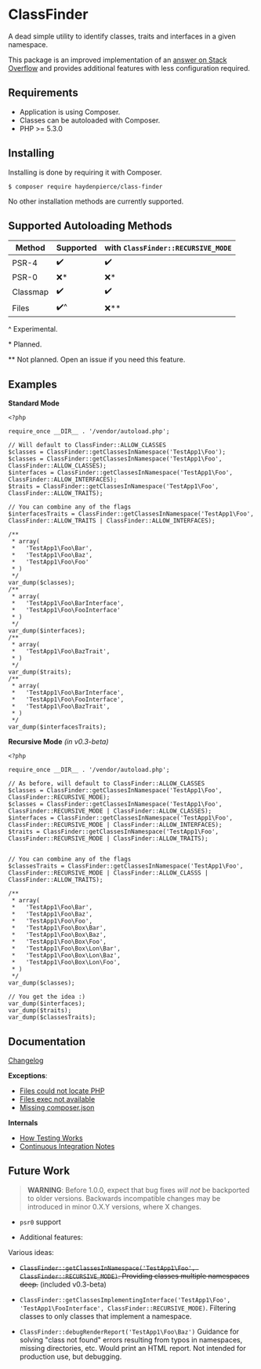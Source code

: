 ClassFinder
===========

A dead simple utility to identify classes, traits and interfaces in a given namespace.

This package is an improved implementation of an [answer on Stack Overflow](https://stackoverflow.com/a/40229665/3000068)
and provides additional features with less configuration required.

Requirements
------------

* Application is using Composer.
* Classes can be autoloaded with Composer.
* PHP >= 5.3.0

Installing
----------

Installing is done by requiring it with Composer.

```
$ composer require haydenpierce/class-finder
```

No other installation methods are currently supported.

Supported Autoloading Methods
--------------------------------

| Method     | Supported | with `ClassFinder::RECURSIVE_MODE` |
| ---------- | --------- | ---------------------------------- |
| PSR-4      | ✔️     | ✔️                               |
| PSR-0      | ❌️*    | ❌️*                              |
| Classmap   | ✔️     | ✔️                               |
| Files      | ✔️^    | ❌️**                             |

\^ Experimental.

\* Planned.

\** Not planned. Open an issue if you need this feature.

Examples
--------

**Standard Mode**

```
<?php

require_once __DIR__ . '/vendor/autoload.php';

// Will default to ClassFinder::ALLOW_CLASSES
$classes = ClassFinder::getClassesInNamespace('TestApp1\Foo');
$classes = ClassFinder::getClassesInNamespace('TestApp1\Foo', ClassFinder::ALLOW_CLASSES);
$interfaces = ClassFinder::getClassesInNamespace('TestApp1\Foo', ClassFinder::ALLOW_INTERFACES);
$traits = ClassFinder::getClassesInNamespace('TestApp1\Foo', ClassFinder::ALLOW_TRAITS);

// You can combine any of the flags
$interfacesTraits = ClassFinder::getClassesInNamespace('TestApp1\Foo', ClassFinder::ALLOW_TRAITS | ClassFinder::ALLOW_INTERFACES);

/**
 * array(
 *   'TestApp1\Foo\Bar',
 *   'TestApp1\Foo\Baz',
 *   'TestApp1\Foo\Foo'
 * )
 */
var_dump($classes);
/**
 * array(
 *   'TestApp1\Foo\BarInterface',
 *   'TestApp1\Foo\FooInterface'
 * )
 */
var_dump($interfaces);
/**
 * array(
 *   'TestApp1\Foo\BazTrait',
 * )
 */
var_dump($traits);
/**
 * array(
 *   'TestApp1\Foo\BarInterface',
 *   'TestApp1\Foo\FooInterface',
 *   'TestApp1\Foo\BazTrait',
 * )
 */
var_dump($interfacesTraits);
```

**Recursive Mode** *(in v0.3-beta)*

```
<?php

require_once __DIR__ . '/vendor/autoload.php';

// As before, will default to ClassFinder::ALLOW_CLASSES
$classes = ClassFinder::getClassesInNamespace('TestApp1\Foo', ClassFinder::RECURSIVE_MODE);
$classes = ClassFinder::getClassesInNamespace('TestApp1\Foo', ClassFinder::RECURSIVE_MODE | ClassFinder::ALLOW_CLASSES);
$interfaces = ClassFinder::getClassesInNamespace('TestApp1\Foo', ClassFinder::RECURSIVE_MODE | ClassFinder::ALLOW_INTERFACES);
$traits = ClassFinder::getClassesInNamespace('TestApp1\Foo', ClassFinder::RECURSIVE_MODE | ClassFinder::ALLOW_TRAITS);


// You can combine any of the flags
$classesTraits = ClassFinder::getClassesInNamespace('TestApp1\Foo', ClassFinder::RECURSIVE_MODE | ClassFinder::ALLOW_CLASSS | ClassFinder::ALLOW_TRAITS);

/**
 * array(
 *   'TestApp1\Foo\Bar',
 *   'TestApp1\Foo\Baz',
 *   'TestApp1\Foo\Foo',
 *   'TestApp1\Foo\Box\Bar',
 *   'TestApp1\Foo\Box\Baz',
 *   'TestApp1\Foo\Box\Foo',
 *   'TestApp1\Foo\Box\Lon\Bar',
 *   'TestApp1\Foo\Box\Lon\Baz',
 *   'TestApp1\Foo\Box\Lon\Foo',
 * )
 */
var_dump($classes);

// You get the idea :)
var_dump($interfaces);
var_dump($traits);
var_dump($classesTraits);
```
 
Documentation
-------------

[Changelog](docs/changelog.md)

**Exceptions**:

* [Files could not locate PHP](docs/exceptions/filesCouldNotLocatePHP.md)
* [Files exec not available](docs/exceptions/filesExecNotAvailable.md)
* [Missing composer.json](docs/exceptions/missingComposerConfig.md)

**Internals**

* [How Testing Works](docs/testing.md)
* [Continuous Integration Notes](docs/ci.md)

Future Work
-----------

> **WARNING**: Before 1.0.0, expect that bug fixes _will not_ be backported to older versions. Backwards incompatible changes
may be introduced in minor 0.X.Y versions, where X changes.

* `psr0` support

* Additional features: 

Various ideas:

* ~~`ClassFinder::getClassesInNamespace('TestApp1\Foo', ClassFinder::RECURSIVE_MODE)`. 
Providing classes multiple namespaces deep.~~ (included v0.3-beta)

* `ClassFinder::getClassesImplementingInterface('TestApp1\Foo', 'TestApp1\FooInterface', ClassFinder::RECURSIVE_MODE)`.
Filtering classes to only classes that implement a namespace.

* `ClassFinder::debugRenderReport('TestApp1\Foo\Baz')` 
Guidance for solving "class not found" errors resulting from typos in namespaces, missing directories, etc. Would print
an HTML report. Not intended for production use, but debugging.
